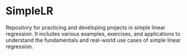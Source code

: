 # SimpleLR
Repository for practicing and developing projects in simple linear regression. It includes various examples, exercises, and applications to understand the fundamentals and real-world use cases of simple linear regression.

